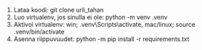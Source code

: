 1) Lataa koodi: git clone urli_tahan
2) Luo virtualenv, jos sinulla ei ole: python -m venv .venv
3) Aktivoi virtualenv: win; .venv\Scripts\activate, mac/linux; source .venv/bin/activate
4) Asenna riippuvuudet: python -m pip install -r requirements.txt
   
